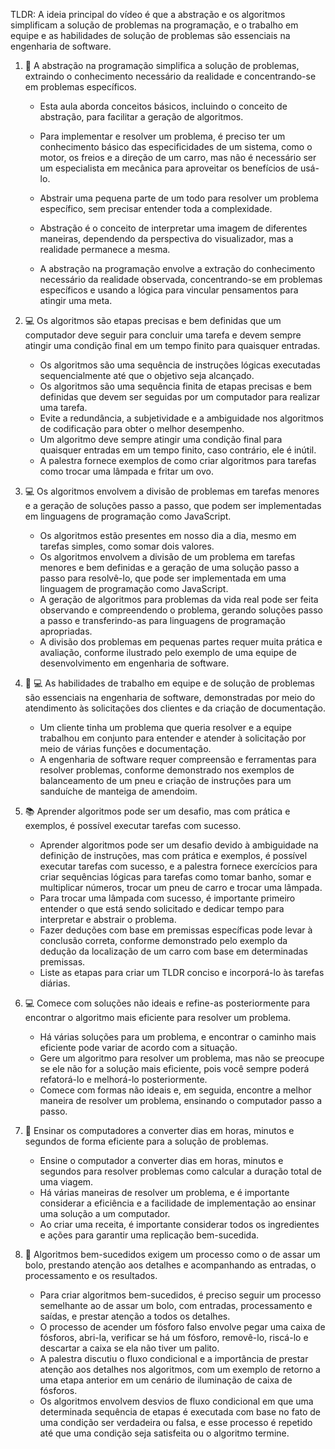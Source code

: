 TLDR: A ideia principal do vídeo é que a abstração e os algoritmos simplificam a solução de problemas na programação, e o trabalho em equipe e as habilidades de solução de problemas são essenciais na engenharia de software.

1. 🧠 A abstração na programação simplifica a solução de problemas, extraindo o conhecimento necessário da realidade e concentrando-se em problemas específicos.

   * Esta aula aborda conceitos básicos, incluindo o conceito de abstração, para facilitar a geração de algoritmos.

   * Para implementar e resolver um problema, é preciso ter um conhecimento básico das especificidades de um sistema, como o motor, os freios e a direção de um carro, mas não é necessário ser um especialista em mecânica para aproveitar os benefícios de usá-lo.
   * Abstrair uma pequena parte de um todo para resolver um problema específico, sem precisar entender toda a complexidade.
   * Abstração é o conceito de interpretar uma imagem de diferentes maneiras, dependendo da perspectiva do visualizador, mas a realidade permanece a mesma.
   * A abstração na programação envolve a extração do conhecimento necessário da realidade observada, concentrando-se em problemas específicos e usando a lógica para vincular pensamentos para atingir uma meta.

1. 💻 Os algoritmos são etapas precisas e bem definidas que um computador deve seguir para concluir uma tarefa e devem sempre atingir uma condição final em um tempo finito para quaisquer entradas.
   * Os algoritmos são uma sequência de instruções lógicas executadas sequencialmente até que o objetivo seja alcançado.
   * Os algoritmos são uma sequência finita de etapas precisas e bem definidas que devem ser seguidas por um computador para realizar uma tarefa.
   * Evite a redundância, a subjetividade e a ambiguidade nos algoritmos de codificação para obter o melhor desempenho.
   * Um algoritmo deve sempre atingir uma condição final para quaisquer entradas em um tempo finito, caso contrário, ele é inútil.
   * A palestra fornece exemplos de como criar algoritmos para tarefas como trocar uma lâmpada e fritar um ovo.

1. 💻 Os algoritmos envolvem a divisão de problemas em tarefas menores e a geração de soluções passo a passo, que podem ser implementadas em linguagens de programação como JavaScript.
   * Os algoritmos estão presentes em nosso dia a dia, mesmo em tarefas simples, como somar dois valores.
   * Os algoritmos envolvem a divisão de um problema em tarefas menores e bem definidas e a geração de uma solução passo a passo para resolvê-lo, que pode ser implementada em uma linguagem de programação como JavaScript.
   * A geração de algoritmos para problemas da vida real pode ser feita observando e compreendendo o problema, gerando soluções passo a passo e transferindo-as para linguagens de programação apropriadas.
   * A divisão dos problemas em pequenas partes requer muita prática e avaliação, conforme ilustrado pelo exemplo de uma equipe de desenvolvimento em engenharia de software.

1. 👥 💻 As habilidades de trabalho em equipe e de solução de problemas são essenciais na engenharia de software, demonstradas por meio do atendimento às solicitações dos clientes e da criação de documentação.
   * Um cliente tinha um problema que queria resolver e a equipe trabalhou em conjunto para entender e atender à solicitação por meio de várias funções e documentação.
   * A engenharia de software requer compreensão e ferramentas para resolver problemas, conforme demonstrado nos exemplos de balanceamento de um pneu e criação de instruções para um sanduíche de manteiga de amendoim.

1. 📚 Aprender algoritmos pode ser um desafio, mas com prática e exemplos, é possível executar tarefas com sucesso.
   * Aprender algoritmos pode ser um desafio devido à ambiguidade na definição de instruções, mas com prática e exemplos, é possível executar tarefas com sucesso, e a palestra fornece exercícios para criar sequências lógicas para tarefas como tomar banho, somar e multiplicar números, trocar um pneu de carro e trocar uma lâmpada.
   * Para trocar uma lâmpada com sucesso, é importante primeiro entender o que está sendo solicitado e dedicar tempo para interpretar e abstrair o problema.
   * Fazer deduções com base em premissas específicas pode levar à conclusão correta, conforme demonstrado pelo exemplo da dedução da localização de um carro com base em determinadas premissas.
   * Liste as etapas para criar um TLDR conciso e incorporá-lo às tarefas diárias.

1. 💻 Comece com soluções não ideais e refine-as posteriormente para encontrar o algoritmo mais eficiente para resolver um problema.
   * Há várias soluções para um problema, e encontrar o caminho mais eficiente pode variar de acordo com a situação.
   * Gere um algoritmo para resolver um problema, mas não se preocupe se ele não for a solução mais eficiente, pois você sempre poderá refatorá-lo e melhorá-lo posteriormente.
   * Comece com formas não ideais e, em seguida, encontre a melhor maneira de resolver um problema, ensinando o computador passo a passo.

1. 🤖 Ensinar os computadores a converter dias em horas, minutos e segundos de forma eficiente para a solução de problemas.
   * Ensine o computador a converter dias em horas, minutos e segundos para resolver problemas como calcular a duração total de uma viagem.
   * Há várias maneiras de resolver um problema, e é importante considerar a eficiência e a facilidade de implementação ao ensinar uma solução a um computador.
   * Ao criar uma receita, é importante considerar todos os ingredientes e ações para garantir uma replicação bem-sucedida.

1. 🧁 Algoritmos bem-sucedidos exigem um processo como o de assar um bolo, prestando atenção aos detalhes e acompanhando as entradas, o processamento e os resultados.
   * Para criar algoritmos bem-sucedidos, é preciso seguir um processo semelhante ao de assar um bolo, com entradas, processamento e saídas, e prestar atenção a todos os detalhes.
   * O processo de acender um fósforo falso envolve pegar uma caixa de fósforos, abri-la, verificar se há um fósforo, removê-lo, riscá-lo e descartar a caixa se ela não tiver um palito.
   * A palestra discutiu o fluxo condicional e a importância de prestar atenção aos detalhes nos algoritmos, com um exemplo de retorno a uma etapa anterior em um cenário de iluminação de caixa de fósforos.
   * Os algoritmos envolvem desvios de fluxo condicional em que uma determinada sequência de etapas é executada com base no fato de uma condição ser verdadeira ou falsa, e esse processo é repetido até que uma condição seja satisfeita ou o algoritmo termine.
